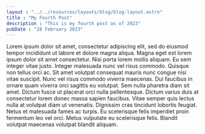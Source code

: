 ```yaml
---
layout : "../../resources/layouts/blog/blog-layout.astro"
title : "My Fourth Post"
description : "This is my fourth post as of 2023"
pubDate : "28 February 2023"
---
```



Lorem ipsum dolor sit amet, consectetur adipiscing elit, sed do eiusmod tempor incididunt ut labore et dolore magna aliqua. Magna eget est lorem ipsum dolor sit amet consectetur. Nisi porta lorem mollis aliquam. Eu sem integer vitae justo. Integer malesuada nunc vel risus commodo. Quisque non tellus orci ac. Sit amet volutpat consequat mauris nunc congue nisi vitae suscipit. Nunc vel risus commodo viverra maecenas. Dui faucibus in ornare quam viverra orci sagittis eu volutpat. Sem nulla pharetra diam sit amet. Dictum fusce ut placerat orci nulla pellentesque. Dictum varius duis at consectetur lorem donec massa sapien faucibus. Vitae semper quis lectus nulla at volutpat diam ut venenatis. Dignissim cras tincidunt lobortis feugiat. Netus et malesuada fames ac turpis. Eu scelerisque felis imperdiet proin fermentum leo vel orci. Metus vulputate eu scelerisque felis. Blandit volutpat maecenas volutpat blandit aliquam.

